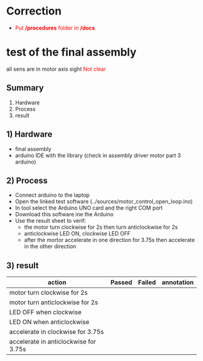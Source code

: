 # Correction
* <span style="color:red">Put **/procedures** folder in **/docs**.</span>

# test of the final assembly

all sens are in motor axis sight <span style="color:red">Not clear</span>

## Summary
1. Hardware
2. Process
3. result

## 1) Hardware
- final assembly
- arduino IDE with the library (check in assembly driver motor part 3 arduino)

## 2) Process
- Connect arduino to the laptop
- Open the linked test software (../sources/motor_control_open_loop.ino)
- In tool select the Arduino UNO card and the right COM port
- Download this software ine the Arduino
- Use the result sheet to verif:
    - the motor turn clockwise for 2s then turn anticlockwise for 2s 
    - anticlockwise LED ON, clockwise LED OFF
    - after the mortor accelerate in one direction for 3.75s then accelerate in the other direction 

## 3) result

| action |Passed  |Failed| annotation|
|----------------------|--------|-----------------|---------|
| motor turn clockwise for 2s||||
| motor turn anticlockwise for 2s||||
| LED OFF when clockwise||||
| LED ON when anticlockwise||||
| accelerate in clockwise for 3.75s||||
| accelerate in anticlockwise for 3.75s||||